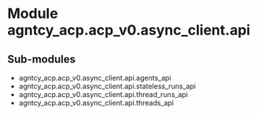 Module agntcy_acp.acp_v0.async_client.api
=========================================

Sub-modules
-----------
* agntcy_acp.acp_v0.async_client.api.agents_api
* agntcy_acp.acp_v0.async_client.api.stateless_runs_api
* agntcy_acp.acp_v0.async_client.api.thread_runs_api
* agntcy_acp.acp_v0.async_client.api.threads_api